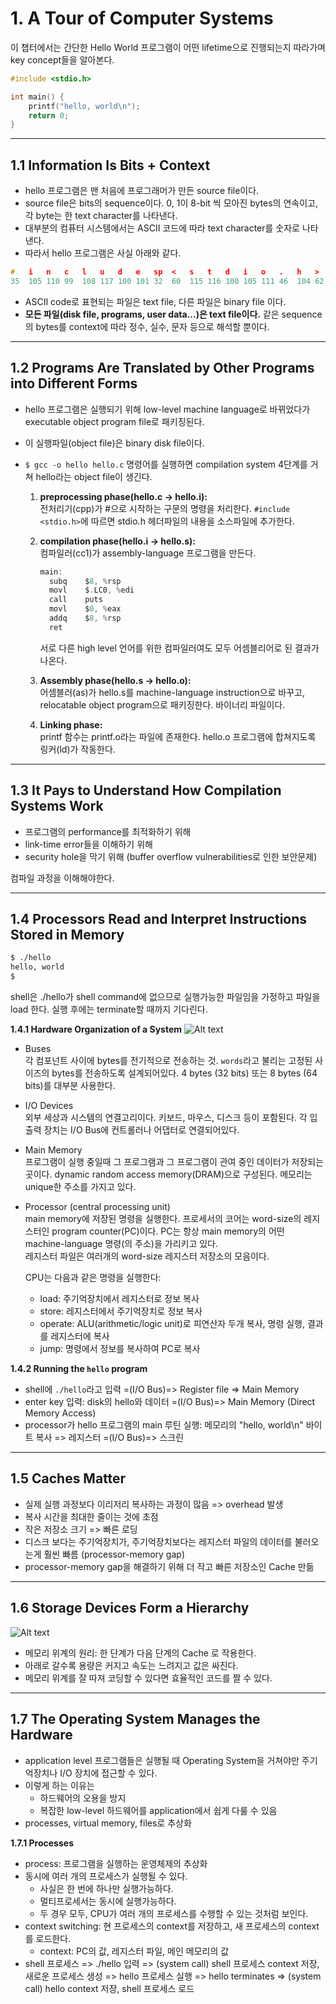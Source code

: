 # 1. A Tour of Computer Systems

이 챕터에서는 간단한 Hello World 프로그램이 어떤 lifetime으로 진행되는지 따라가며 key concept들을 알아본다.

```c
#include <stdio.h>

int main() {
	printf("hello, world\n");
	return 0;
}
```

---

## 1.1 Information Is Bits + Context

- hello 프로그램은 맨 처음에 프로그래머가 만든 source file이다.
- source file은 bits의 sequence이다. 0, 1이 8-bit 씩 모아진 bytes의 연속이고, 각 byte는 한 text character를 나타낸다.
- 대부분의 컴퓨터 시스템에서는 ASCII 코드에 따라 text character를 숫자로 나타낸다.
- 따라서 hello 프로그램은 사실 아래와 같다.

```c
#   i   n   c   l   u   d   e   sp  <   s   t   d   i   o   .   h   >   \n
35	105	110	99	108	117 100 101 32	60	115	116	100	105	111	46	104	62	10
```

- ASCII code로 표현되는 파일은 text file, 다른 파일은 binary file 이다.
- **모든 파일(disk file, programs, user data...)은 text file이다.** 같은 sequence의 bytes를 context에 따라 정수, 실수, 문자 등으로 해석할 뿐이다.

---

## 1.2 Programs Are Translated by Other Programs into Different Forms

- hello 프로그램은 실행되기 위해 low-level machine language로 바뀌었다가 executable object program file로 패키징된다.
- 이 실행파일(object file)은 binary disk file이다.
- `$ gcc -o hello hello.c` 명령어를 실행하면 compilation system 4단계를 거쳐 hello라는 object file이 생긴다.

  1.  **preprocessing phase(hello.c -> hello.i):**  
      전처리기(cpp)가 #으로 시작하는 구문의 명령을 처리한다. `#include <stdio.h>`에 따르면 stdio.h 헤더파일의 내용을 소스파일에 추가한다.
  2.  **compilation phase(hello.i -> hello.s):**  
      컴파일러(cc1)가 assembly-language 프로그램을 만든다.

      ```c
      main:
      	subq	$8, %rsp
      	movl	$.LC0, %edi
      	call	puts
      	movl	$0, %eax
      	addq	$8, %rsp
      	ret
      ```

      서로 다른 high level 언어를 위한 컴파일러여도 모두 어셈블리어로 된 결과가 나온다.

  3.  **Assembly phase(hello.s -> hello.o):**  
      어셈블러(as)가 hello.s를 machine-language instruction으로 바꾸고, relocatable object program으로 패키징한다. 바이너리 파일이다.
  4.  **Linking phase:**  
      printf 함수는 printf.o라는 파일에 존재한다. hello.o 프로그램에 합쳐지도록 링커(ld)가 작동한다.

---

## 1.3 It Pays to Understand How Compilation Systems Work

- 프로그램의 performance를 최적화하기 위해
- link-time error들을 이해하기 위해
- security hole을 막기 위해 (buffer overflow vulnerabilities로 인한 보안문제)

컴파일 과정을 이해해야한다.

---

## 1.4 Processors Read and Interpret Instructions Stored in Memory

```sh
$ ./hello
hello, world
$
```

shell은 ./hello가 shell command에 없으므로 실행가능한 파일임을 가정하고 파일을 load 한다. 실행 후에는 terminate할 때까지 기다린다.

**1.4.1 Hardware Organization of a System**
![Alt text](image.png)

- Buses  
  각 컴포넌트 사이에 bytes를 전기적으로 전송하는 것. `words`라고 불리는 고정된 사이즈의 bytes를 전송하도록 설계되어있다. 4 bytes (32 bits) 또는 8 bytes (64 bits)를 대부분 사용한다.
- I/O Devices  
  외부 세상과 시스템의 연결고리이다. 키보드, 마우스, 디스크 등이 포함된다. 각 입출력 장치는 I/O Bus에 컨트롤러나 어댑터로 연결되어있다.
- Main Memory  
  프로그램이 실행 중일때 그 프로그램과 그 프로그램이 관여 중인 데이터가 저장되는 곳이다. dynamic random access memory(DRAM)으로 구성된다. 메모리는 unique한 주소를 가지고 있다.
- Processor (central processing unit)  
  main memory에 저장된 명령을 실행한다. 프로세서의 코어는 word-size의 레지스터인 program counter(PC)이다. PC는 항상 main memory의 어떤 machine-language 명령(의 주소)을 가리키고 있다.  
  레지스터 파일은 여러개의 word-size 레지스터 저장소의 모음이다.

  CPU는 다음과 같은 명령을 실행한다:

  - load: 주기억장치에서 레지스터로 정보 복사
  - store: 레지스터에서 주기억장치로 정보 복사
  - operate: ALU(arithmetic/logic unit)로 피연산자 두개 복사, 명령 실행, 결과를 레지스터에 복사
  - jump: 명령에서 정보를 복사하여 PC로 복사

**1.4.2 Running the `hello` program**

- shell에 `./hello`라고 입력 =(I/O Bus)=> Register file => Main Memory
- enter key 입력: disk의 hello와 데이터 =(I/O Bus)=> Main Memory (Direct Memory Access)
- processor가 hello 프로그램의 main 루틴 실행: 메모리의 "hello, world\n" 바이트 복사 => 레지스터 =(I/O Bus)=> 스크린

---

## 1.5 Caches Matter

- 실제 실행 과정보다 이리저리 복사하는 과정이 많음 => overhead 발생
- 복사 시간을 최대한 줄이는 것에 초점
- 작은 저장소 크기 => 빠른 로딩
- 디스크 보다는 주기억장치가, 주기억장치보다는 레지스터 파일의 데이터를 불러오는게 훨씬 빠름 (processor-memory gap)
- processor-memory gap을 해결하기 위해 더 작고 빠른 저장소인 Cache 만듦

---

## 1.6 Storage Devices Form a Hierarchy

![Alt text](image-1.png)

- 메모리 위계의 원리: 한 단계가 다음 단계의 Cache 로 작용한다.
- 아래로 갈수록 용량은 커지고 속도는 느려지고 값은 싸진다.
- 메모리 위계를 잘 따져 코딩할 수 있다면 효율적인 코드를 짤 수 있다.

---

## 1.7 The Operating System Manages the Hardware

- application level 프로그램들은 실행될 때 Operating System을 거쳐야만 주기억장치나 I/O 장치에 접근할 수 있다.
- 이렇게 하는 이유는
  - 하드웨어의 오용을 방지
  - 복잡한 low-level 하드웨어를 application에서 쉽게 다룰 수 있음
- processes, virtual memory, files로 추상화

**1.7.1 Processes**

- process: 프로그램을 실행하는 운영체제의 추상화
- 동시에 여러 개의 프로세스가 실행될 수 있다.
  - 사실은 한 번에 하나만 실행가능하다.
  - 멀티프로세서는 동시에 실행가능하다.
  - 두 경우 모두, CPU가 여러 개의 프로세스를 수행할 수 있는 것처럼 보인다.
- context switching: 현 프로세스의 context를 저장하고, 새 프로세스의 context를 로드한다.
  - context: PC의 값, 레지스터 파일, 메인 메모리의 값
- shell 프로세스 => ./hello 입력 => (system call) shell 프로세스 context 저장, 새로운 프로세스 생성 => hello 프로세스 실행 => hello terminates => (system call) hello context 저장, shell 프로세스 로드
